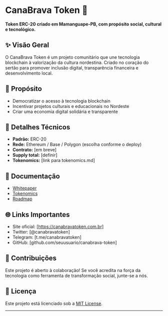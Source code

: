 
# CanaBrava Token 🌽

**Token ERC-20 criado em Mamanguape-PB, com propósito social, cultural e tecnológico.**

## ✨ Visão Geral

O CanaBrava Token é um projeto comunitário que une tecnologia blockchain à valorização da cultura nordestina. Criado no coração do sertão para promover inclusão digital, transparência financeira e desenvolvimento local.

## 🎯 Propósito

- Democratizar o acesso à tecnologia blockchain
- Incentivar projetos culturais e educacionais no Nordeste
- Criar uma economia digital solidária e transparente

## 🔧 Detalhes Técnicos

- **Padrão:** ERC-20  
- **Rede:** Ethereum / Base / Polygon (escolha conforme o deploy)  
- **Contrato:** [em breve]  
- **Supply total:** [definir]  
- **Tokenomics:** [link para tokenomics.md]

## 📜 Documentação

- [Whitepaper](docs/whitepaper.md)  
- [Tokenomics](docs/tokenomics.md)  
- [Roadmap](docs/roadmap.md)

## 🌐 Links Importantes

- Site oficial: [https://canabravatoken.com.br]
- Twitter: [@canabravatoken]  
- Telegram: [t.me/canabravatoken]  
- GitHub: [github.com/seuusuario/canabrava-token]

## 🤝 Contribuições

Este projeto é aberto à colaboração! Se você acredita na força da tecnologia como ferramenta de transformação social, junte-se a nós.

## 📄 Licença

Este projeto está licenciado sob a [MIT License](LICENSE).

---
